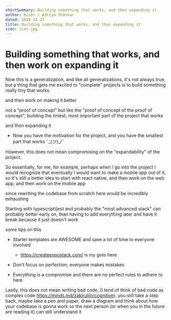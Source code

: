 ```yaml
---
shortSummary: Building something that works, and then expanding it
author: River / Aditya Shankar
dated: 2024-12-27
title: Building something that works, and then expanding it
icon: icon.jpg
---
```


# Building something that works, and then work on expanding it

Now this is a generalization, and like all generalizations, it's not always true, but a thing that gets me excited to "complete" projects is to build something really tiny that works

and then work on making it better

not a "proof of concept" but like the "proof of concept of the proof of concept", building the tiniest, most important part of the project that works

and then expanding it

- Now you have the motivation for the project, and you have the smallest part that works ¯\_(ツ)_/¯

However, this does not mean compromising on the "expandability" of the project,

So essentially, for me, for example, perhaps when I go into the project I would recognize that eventually I would want to make a mobile app out of it, so it's still a better idea to start with react native, and then work on the web app, and then work on the mobile app

since rewriting the codebase from scratch here would be incredibly exhausting

Starting with typescript/jest and probably the "most advanced stack" can probably better early on, than having to add everything later and have it break because it just doesn't work

some tips on this

- Starter templates are AWESOME and save a lot of time to everyone involved
   - https://createexpostack.com/ is my goto here

- Don't focus on perfection, everyone makes mistakes

- Everything is a compromise and there are no perfect rules to adhere to here

Lastly, this does not mean writing bad code, (I tend of think of bad code as complex code https://minds.md/zakirullin/cognitive), you still take a step back, maybe take a pen and paper, draw a diagram and think about how your codebase is gonna work so the next person (or when you in the future are reading it) can still understand it


